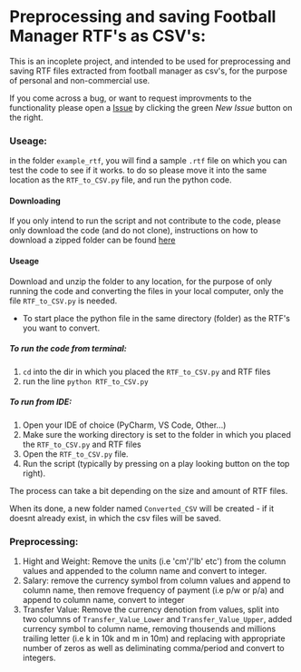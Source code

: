 # Preprocessing and saving Football Manager RTF's as CSV's:

This is an incoplete project, and intended to be used for preprocessing and saving RTF files extracted from football manager as csv's, for the purpose of personal and non-commercial use.

If you come across a bug, or want to request improvments to the functionality please open a [Issue](https://github.com/TBarasch/fm_rtfs/issues) by clicking the green *New Issue* button on the right.

### Useage:

in the folder `example_rtf`, you will find a sample `.rtf` file on which you can test the code to see if it works. to do so please move it into the same location as the `RTF_to_CSV.py` file, and run the python code.

#### Downloading
If you only intend to run the script and not contribute to the code, please only download the code (and do not clone), instructions on how to download a zipped folder can be found [here](https://sites.northwestern.edu/researchcomputing/resources/downloading-from-github/)
 
#### Useage
Download and unzip the folder to any location, for the purpose of only running the code and converting the files in your local computer, only the file `RTF_to_CSV.py` is needed.

- To start place the python file in the same directory (folder) as the RTF's you want to convert.


##### To run the code from terminal:

1. `cd` into the dir in which you placed the `RTF_to_CSV.py` and RTF files
2. run the line `python RTF_to_CSV.py`

##### To run from IDE:

1. Open your IDE of choice (PyCharm, VS Code, Other...)
2. Make sure the working directory is set to the folder in which you placed the `RTF_to_CSV.py` and RTF files
3. Open the  `RTF_to_CSV.py` file.
4. Run the script (typically by pressing on a play looking button on the top right).

The process can take a bit depending on the size and amount of RTF files.

When its done, a new folder named `Converted_CSV` will be created - if it doesnt already exist, in which the csv files will be saved.


### Preprocessing:

1. Hight and Weight: Remove the units (i.e 'cm'/'lb' etc') from the column values and appended to the column name and convert to integer.
2. Salary: remove the currency symbol from column values and append to column name, then remove frequency of payment (i.e p/w or p/a) and append to column name, convert to integer
3. Transfer Value: Remove the currency denotion from values, split into two columns of `Transfer_Value_Lower` and `Transfer_Value_Upper`, added currency symbol to column name, removing thousends and millions trailing letter (i.e k in 10k and m in 10m) and replacing with appropriate number of zeros as well as deliminating comma/period and convert to integers.



